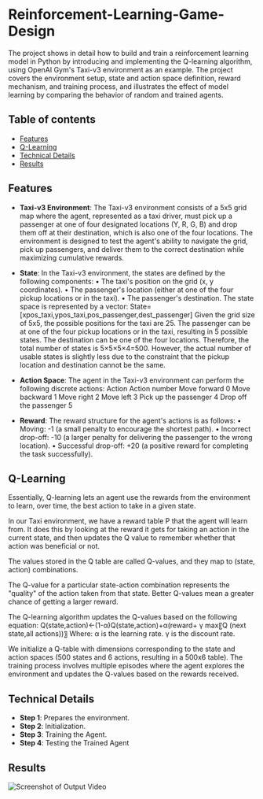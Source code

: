 # Reinforcement-Learning-Game-Design
The project shows in detail how to build and train a reinforcement learning model in Python by introducing and implementing the Q-learning algorithm, using OpenAI Gym's Taxi-v3 environment as an example. The project covers the environment setup, state and action space definition, reward mechanism, and training process, and illustrates the effect of model learning by comparing the behavior of random and trained agents.

## Table of contents
- [Features](#features)
- [Q-Learning](#Q-Learning)
- [Technical Details](#Technical-Details)
- [Results](#Results)

## Features
- **Taxi-v3 Environment**:
The Taxi-v3 environment consists of a 5x5 grid map where the agent, represented as a taxi driver, must pick up a passenger at one of four designated locations (Y, R, G, B) and drop them off at their destination, which is also one of the four locations. The environment is designed to test the agent's ability to navigate the grid, pick up passengers, and deliver them to the correct destination while maximizing cumulative rewards.

- **State**:
In the Taxi-v3 environment, the states are defined by the following components:
•	The taxi's position on the grid (x, y coordinates).
•	The passenger's location (either at one of the four pickup locations or in the taxi).
•	The passenger's destination.
The state space is represented by a vector: State=[xpos_taxi,ypos_taxi,pos_passenger,dest_passenger]
Given the grid size of 5x5, the possible positions for the taxi are 25. The passenger can be at one of the four pickup locations or in the taxi, resulting in 5 possible states. The destination can be one of the four locations. Therefore, the total number of states is 5×5×5×4=500. However, the actual number of usable states is slightly less due to the constraint that the pickup location and destination cannot be the same.

- **Action Space**:
The agent in the Taxi-v3 environment can perform the following discrete actions:
Action	Action number
Move forward	0
Move backward	1
Move right	2
Move left	3
Pick up the passenger	4
Drop off the passenger	5

- **Reward**:
The reward structure for the agent's actions is as follows:
•	Moving: -1 (a small penalty to encourage the shortest path).
•	Incorrect drop-off: -10 (a larger penalty for delivering the passenger to the wrong location).
•	Successful drop-off: +20 (a positive reward for completing the task successfully).

## Q-Learning
Essentially, Q-learning lets an agent use the rewards from the environment to learn, over time, the best action to take in a given state.

In our Taxi environment, we have a reward table P that the agent will learn from. It does this by looking at the reward it gets for taking an action in the current state, and then updates the Q value to remember whether that action was beneficial or not.

The values stored in the Q table are called Q-values, and they map to (state, action) combinations.

The Q-value for a particular state-action combination represents the "quality" of the action taken from that state. Better Q-values mean a greater chance of getting a larger reward.

The Q-learning algorithm updates the Q-values based on the following equation: 
Q(state,action)←(1-α)Q(state,action)+α(reward+ γ max⁡〖Q (next state,all actions))〗
Where:
	α is the learning rate.
	γ is the discount rate.
 
We initialize a Q-table with dimensions corresponding to the state and action spaces (500 states and 6 actions, resulting in a 500x6 table). The training process involves multiple episodes where the agent explores the environment and updates the Q-values based on the rewards received.

## Technical Details
- **Step 1**: Prepares the environment.
- **Step 2**: Initialization.
- **Step 3**: Training the Agent.
- **Step 4**: Testing the Trained Agent

## Results
![Screenshot of Output Video](output.png)
